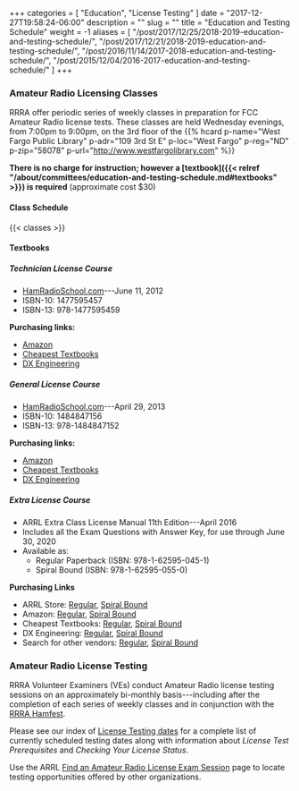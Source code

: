 +++
categories = [ "Education", "License Testing" ]
date = "2017-12-27T19:58:24-06:00"
description = ""
slug = ""
title = "Education and Testing Schedule"
weight = -1
aliases = [ "/post/2017/12/25/2018-2019-education-and-testing-schedule/",
	"/post/2017/12/21/2018-2019-education-and-testing-schedule/",
	"/post/2016/11/14/2017-2018-education-and-testing-schedule/",
	"/post/2015/12/04/2016-2017-education-and-testing-schedule/" ]
+++
### Amateur Radio Licensing Classes

RRRA offer periodic series of weekly classes in preparation for FCC Amateur
Radio license tests.  These classes are
held Wednesday evenings, from 7:00pm to 9:00pm, on the 3rd floor of the 
{{% hcard p-name="West Fargo Public Library" p-adr="109 3rd St E" p-loc="West Fargo" p-reg="ND" p-zip="58078" p-url="http://www.westfargolibrary.com" %}}

**There is no charge for instruction; however a
[textbook]({{< relref "/about/committees/education-and-testing-schedule.md#textbooks" >}})
is required** (approximate cost $30)

#### Class Schedule

{{< classes >}}
<!--more-->

#### Textbooks

##### Technician License Course

* [HamRadioSchool.com](http://www.hamradioschool.com/)---June 11, 2012
* ISBN-10: 1477595457
* ISBN-13: 978-1477595459

**Purchasing links:**

* [Amazon](https://www.amazon.com/HamRadioSchool-com-Technician-License-Course-Turner/dp/1477595457)
* [Cheapest Textbooks](https://www.cheapesttextbooks.com/subjects/9781477595459.html)
* [DX Engineering](https://www.dxengineering.com/search/brand/ham-radio-school/product-line/ham-radio-school-technician-class-license-course-book)

##### General License Course

* [HamRadioSchool.com](http://www.hamradioschool.com/)---April 29, 2013
* ISBN-10: 1484847156
* ISBN-13: 978-1484847152

**Purchasing links:**

* [Amazon](https://www.amazon.com/HamRadioSchool-com-General-License-Course-Turner/dp/1484847156)
* [Cheapest Textbooks](https://www.cheapesttextbooks.com/subjects/9781484847152.html)
* [DX Engineering](https://www.dxengineering.com/search/brand/ham-radio-school/product-line/ham-radio-school-general-class-license-course-book)

##### Extra License Course

* ARRL Extra Class License Manual 11th Edition---April 2016
* Includes all the Exam Questions with Answer Key, for use through June 30, 2020
* Available as:
   * Regular Paperback (ISBN: 978-1-62595-045-1)
   * Spiral Bound (ISBN: 978-1-62595-055-0)

**Purchasing Links**

* ARRL Store: [Regular](http://www.arrl.org/shop/ARRL-Extra-Class-License-Manual-11th-Edition), [Spiral Bound](http://www.arrl.org/shop/ARRL-Extra-Class-License-Manual-Spiral-Bound/)
* Amazon: [Regular](https://www.amazon.com/ARRL-Extra-Class-License-Manual/dp/1625950454/), [Spiral Bound](https://www.amazon.com/Extra-Class-License-Manual-Spiral/dp/1625950551/)
* Cheapest Textbooks: [Regular](https://www.cheapesttextbooks.com/subjects/The-ARRL-Extra-Class-License-Manual-9781625950451.html), [Spiral Bound](https://www.cheapesttextbooks.com/subjects/The-ARRL-Extra-Class-License-Manual-Spiral-11th-Edition-9781625950550.html)
* DX Engineering: [Regular](https://www.dxengineering.com/parts/arr-0451), [Spiral Bound](https://www.dxengineering.com/parts/arr-0550)
* Search for other vendors: [Regular](https://duckduckgo.com/?q=ISBN+9781625950451&t=ffnt&ia=web), [Spiral Bound](https://duckduckgo.com/?q=ISBN+9781625950550&t=ffnt&ia=web)

### Amateur Radio License Testing

RRRA Volunteer Examiners (VEs) conduct Amateur Radio license testing
sessions on an approximately bi-monthly basis---including after the
completion of each series of weekly classes and in conjunction with the
[RRRA Hamfest](/dates/hamfest/).

Please see our index of [License Testing dates](/dates/license-testing/) for a
complete list of currently scheduled testing dates along with information
about *License Test Prerequisites* and *Checking Your License Status*.

Use the ARRL 
[Find an Amateur Radio License Exam Session](http://www.arrl.org/find-an-amateur-radio-license-exam-session)
page to locate testing opportunities offered by other organizations.
